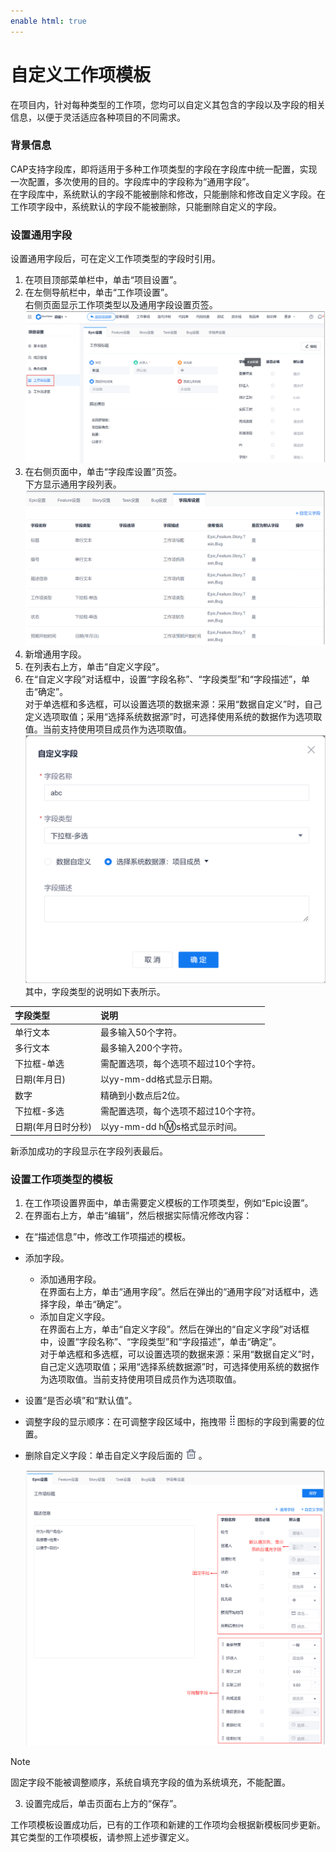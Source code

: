 ```yaml
---
enable html: true
---
```

# 自定义工作项模板

在项目内，针对每种类型的工作项，您均可以自定义其包含的字段以及字段的相关信息，以便于灵活适应各种项目的不同需求。

### 背景信息                         
CAP支持字段库，即将适用于多种工作项类型的字段在字段库中统一配置，实现一次配置，多次使用的目的。字段库中的字段称为“通用字段”。          
在字段库中，系统默认的字段不能被删除和修改，只能删除和修改自定义字段。在工作项字段中，系统默认的字段不能被删除，只能删除自定义的字段。       

### 设置通用字段
设置通用字段后，可在定义工作项类型的字段时引用。                     
1. 在项目顶部菜单栏中，单击“项目设置”。
2. 在左侧导航栏中，单击“工作项设置”。                          
     右侧页面显示工作项类型以及通用字段设置页签。                       
    <img src="fig/项目-工作项设置.png" style="zoom:50%">                     
3. 在右侧页面中，单击“字段库设置”页签。                      
     下方显示通用字段列表。                          
     <img src="fig/项目-通用字段配置.png" style="zoom:50%">                 
4. 新增通用字段。                           
  1. 在列表右上方，单击“自定义字段”。
  2. 在“自定义字段”对话框中，设置“字段名称”、“字段类型”和“字段描述”，单击“确定”。                            
    对于单选框和多选框，可以设置选项的数据来源：采用“数据自定义”时，自己定义选项取值；采用“选择系统数据源”时，可选择使用系统的数据作为选项取值。当前支持使用项目成员作为选项取值。          
    <img src="fig/项目-新增通用字段.png" style="zoom:50%">                       
    其中，字段类型的说明如下表所示。
    
|字段类型|说明|
|:--------- |:-------- |
|单行文本|最多输入50个字符。|
|多行文本|最多输入200个字符。|
|下拉框-单选|需配置选项，每个选项不超过10个字符。|
|日期(年月日)|以yy-mm-dd格式显示日期。|
|数字|精确到小数点后2位。|
|下拉框-多选|需配置选项，每个选项不超过10个字符。|
|日期(年月日时分秒)|以yy-mm-dd h:m:s格式显示时间。|

新添加成功的字段显示在字段列表最后。

### 设置工作项类型的模板
1. 在工作项设置界面中，单击需要定义模板的工作项类型，例如“Epic设置”。
2. 在界面右上方，单击“编辑”，然后根据实际情况修改内容：
  * 在“描述信息”中，修改工作项描述的模板。
  * 添加字段。
    * 添加通用字段。                  
      在界面右上方，单击“通用字段”。然后在弹出的“通用字段”对话框中，选择字段，单击“确定”。                  
    * 添加自定义字段。                 
      在界面右上方，单击“自定义字段”。然后在弹出的“自定义字段”对话框中，设置“字段名称”、“字段类型”和“字段描述”，单击“确定”。                
      对于单选框和多选框，可以设置选项的数据来源：采用“数据自定义”时，自己定义选项取值；采用“选择系统数据源”时，可选择使用系统的数据作为选项取值。当前支持使用项目成员作为选项取值。          
  * 设置“是否必填”和“默认值”。
  * 调整字段的显示顺序：在可调整字段区域中，拖拽带![](fig/move.png)图标的字段到需要的位置。             
  * 删除自定义字段：单击自定义字段后面的![](fig/delete01.png)。               
    
    <img src="fig/工作项-模板与字段.png" style="zoom:50%">
> [!NOTE]
> 固定字段不能被调整顺序，系统自填充字段的值为系统填充，不能配置。

3. 设置完成后，单击页面右上方的“保存”。                     

工作项模板设置成功后，已有的工作项和新建的工作项均会根据新模板同步更新。                
其它类型的工作项模板，请参照上述步骤定义。
